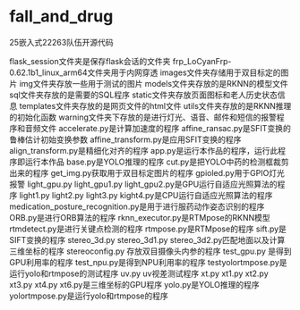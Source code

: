 # fall_and_drug
25嵌入式22263队伍开源代码

flask_session文件夹是保存flask会话的文件夹
frp_LoCyanFrp-0.62.1b1_linux_arm64文件夹用于内网穿透
images文件夹存储用于双目标定的图片
img文件夹存放一些用于测试的图片
models文件夹存放的是RKNN的模型文件
sql文件夹存放的是需要的SQL程序
static文件夹存放页面图标和老人历史状态信息
templates文件夹存放的是网页文件的html文件
utils文件夹存放的是RKNN推理的初始化函数
warning文件夹下存放的是进行灯光、语音、邮件和短信的报警程序和音频文件
accelerate.py是计算加速度的程序
affine_ransac.py是SFIT变换的鲁棒估计初始变换参数
affine_transform.py是应用SFIT变换的程序
align_transform.py是精细化对齐的程序
app.py是运行本作品的程序，运行此程序即运行本作品
base.py是YOLO推理的程序
cut.py是把YOLO中药的检测框裁剪出来的程序
get_img.py获取用于双目标定图片的程序
gpioled.py用于GPIO灯光报警
light_gpu.py light_gpu1.py light_gpu2.py是GPU运行自适应光照算法的程序
light1.py light2.py light3.py kight4.py是CPU运行自适应光照算法的程序
medication_posture_recognition.py是用于进行服药动作姿态识别的程序
ORB.py是进行ORB算法的程序
rknn_executor.py是RTMpose的RKNN模型
rtmdetect.py是进行关键点检测的程序
rtmpose.py是RTMpose的程序
sift.py是SIFT变换的程序
stereo_3d.py stereo_3d1.py  stereo_3d2.py匹配地面以及计算三维坐标的程序
stereoconfig.py 存放双目摄像头内参的程序
test_gpu.py 是得到GPU利用率的程序
test_npu.py是得到NPU利用率的程序
testyolortmpose.py是运行yolo和rtmpose的测试程序
uv.py uv视差测试程序
xt.py  xt1.py xt2.py xt3.py xt4.py xt6.py是三维坐标的GPU程序
yolo.py是YOLO推理的程序
yolortmpose.py是运行yolo和rtmpose的程序
